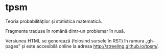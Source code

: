 # tpsm
Teoria probabilităților și statistica matematică.

Fragmente traduse în română dintr-un problemar în rusă.

Versiunea HTML se generează (folosind sursele în RST) în ramura „gh-pages” și este accesibilă online la adresa http://streeling.github.io/tpsm/.
